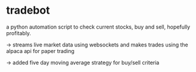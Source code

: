 # tradebot
a python automation script to check current stocks, buy and sell, hopefully profitably.

-> streams live market data using websockets and makes trades using the alpaca api for paper trading

-> added five day moving average strategy for buy/sell criteria
